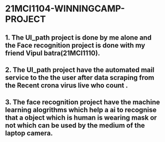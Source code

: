 # 21MCI1104-WINNINGCAMP-PROJECT
## 1. The UI_path project is done by me alone and the Face recognition project is done with my friend Vipul batra(21MCI1110).
## 2. The UI_path project have the automated mail service to the the user after data scraping from the Recent crona virus live who count .
## 3. The face recognition project have the machine learning alogrithms which help a ai to recognise that a object which is human is wearing mask or not which can be used by the medium of the laptop camera.
